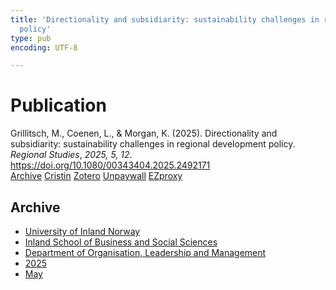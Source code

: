 ```yaml
---
title: 'Directionality and subsidiarity: sustainability challenges in regional development
  policy'
type: pub
encoding: UTF-8

---
```

<h1>Publication</h1>
<article id="csl-bib-container-95MUFQLQ" class="csl-bib-container">
  <div class="csl-bib-body"> <div class="csl-entry">Grillitsch, M., Coenen, L., &#38; Morgan, K. (2025). Directionality and subsidiarity: sustainability challenges in regional development policy. <i>Regional Studies</i>, <i>2025, 5, 12</i>. <a href="https://doi.org/10.1080/00343404.2025.2492171">https://doi.org/10.1080/00343404.2025.2492171</a></div> </div>
  <div class="csl-bib-buttons">
    <a href="#taxonomy-article-95MUFQLQ" alt="archive" class="csl-bib-button">Archive</a>
    <a href="https://app.cristin.no/results/show.jsf?id=2382476" alt="Cristin" class="csl-bib-button">Cristin</a>
    <a href="http://zotero.org/groups/5881554/items/95MUFQLQ" alt="Zotero" class="csl-bib-button">Zotero</a>
    <a href="https://doi.org/10.1080/00343404.2025.2492171" alt="Unpaywall" class="csl-bib-button">Unpaywall</a>
    <a href="https://doi.org/10.1080/00343404.2025.2492171" alt="EZproxy" class="csl-bib-button">EZproxy</a>
  </div>
  <div id="csl-bib-meta-container-95MUFQLQ"></div>
</article>
<div id="csl-bib-meta-95MUFQLQ" class="csl-bib-meta">
  <article id="taxonomy-article-95MUFQLQ" class="taxonomy-article">
    <h1>Archive</h1>
    <ul>
      <li><a href="{{< params subfolder >}}en/archive/?key=3DCRN523">University of Inland Norway</a></li>
      <li><a href="{{< params subfolder >}}en/archive/?key=DU8Q9LN9">Inland School of Business and Social Sciences</a></li>
      <li><a href="{{< params subfolder >}}en/archive/?key=4LUWR3ZM">Department of Organisation, Leadership and Management</a></li>
      <li><a href="{{< params subfolder >}}en/archive/?key=UY24A2N9">2025</a></li>
      <li><a href="{{< params subfolder >}}en/archive/?key=57ESX2K6">May</a></li>
    </ul>
  </article>
</div>
